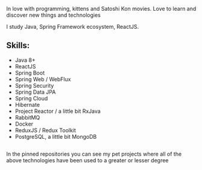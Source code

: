 In love with programming, kittens and Satoshi Kon movies. Love to learn and discover new things and technologies

I study Java, Spring Framework ecosystem, ReactJS.

## Skills:
- Java 8+
- ReactJS
- Spring Boot
- Spring Web / WebFlux
- Spring Security
- Spring Data JPA
- Spring Cloud
- Hibernate
- Project Reactor / a little bit RxJava
- RabbitMQ
- Docker
- ReduxJS / Redux Toolkit
- PostgreSQL, a little bit MongoDB

##

In the pinned repositories you can see my pet projects where all of the above technologies have been used to a greater or lesser degree
